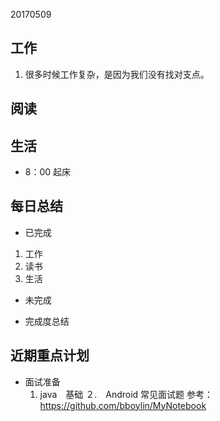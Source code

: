 20170509

工作
---
1. 很多时候工作复杂，是因为我们没有找对支点。

阅读
----




生活
----
- 8：00 起床


每日总结
--------
- 已完成
 1. 工作
 2. 读书
 3. 生活

- 未完成

- 完成度总结
 

近期重点计划
-----------
- 面试准备
  1. java　基础
  ２.　Android 常见面试题 参考：https://github.com/bboylin/MyNotebook

